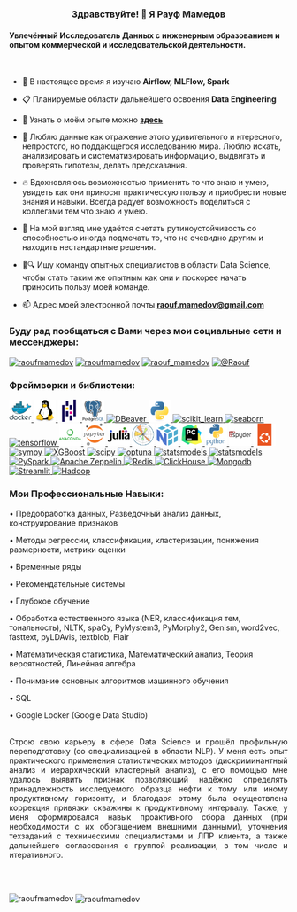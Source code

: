 <h3 align="center">Здравствуйте! 👋 Я Рауф Мамедов</h3>
<h4 align="left"> Увлечённый Исследователь Данных с инженерным образованием и опытом коммерческой и исследовательской деятельности.</h4>
<!-- -🔭Сейчас работаю над проектом парсинга и анализа данных сервиса HH.ru [НН_DS_vacancies_statistics_parsing_and_study](https://github.com/Raoufmamedov/HH.ru-parsing/blob/main/DS_vacancies_statistics_parsing_and_study.ipynb) -->
<br>

-  🌱 В настоящее время я изучаю **Airflow, MLFlow, Spark**

-  📋 Планируемые области дальнейшего освоения **Data Engineering** 
  
-  📄 Узнать о моём опыте можно **[здесь](https://hh.ru/resume/8fcd3752ff0ae047e30039ed1f6671716f6948)**
  
-  💖 Люблю данные как отражение этого удивительного и нтересного, непростого, но поддающегося исследованию мира. Люблю искать, анализировать и систематизировать информацию, выдвигать и проверять гипотезы, делать предсказания.

-  🔥 Вдохновляюсь возможностью применить то что знаю и умею, увидеть как они приносят практическую пользу и приобрести новые знания и навыки. Всегда радует возможность поделиться с коллегами тем что знаю и умею.

-  💪 На мой взгляд мне удаётся счетать рутиноустойчивость со способностью иногда подмечать то, что не очевидно другим и находить нестандартные решения.

- 🔎🔍 Ищу команду опытных специалистов в области Data Science, чтобы стать таким же опытным как они и поскорее начать приносить пользу моей команде.

-  📫 Адрес моей электронной почты **raouf.mamedov@gmail.com**


<h3 align="left">Буду рад пообщаться с Вами через мои социальные сети и мессенджеры:</h3>

<p align="left">
  <a href="https://linkedin.com/in/raoufmamedov" target="blank"><img align="center" src="https://raw.githubusercontent.com/rahuldkjain/github-profile-readme-generator/master/src/images/icons/Social/linked-in-alt.svg" alt="raoufmamedov" height="30" width="40" /></a>
  <a href="https://kaggle.com/raoufmamedov" target="blank"><img align="center" src="https://raw.githubusercontent.com/rahuldkjain/github-profile-readme-generator/master/src/images/icons/Social/kaggle.svg" alt="raoufmamedov" height="30" width="40" /></a>
  <a href="https://t.me/raouf_mamedov" target="blank"><img align="center" src="https://upload.wikimedia.org/wikipedia/commons/8/82/Telegram_logo.svg" alt="raouf_mamedov" height="30" width="40" /></a>
  <a href="https://habr.com/ru/users/Raouf/" target="blank"><img align="center" src="https://upload.wikimedia.org/wikipedia/ru/7/7f/Habrahabr_logo.png" alt="@Raouf" height="30" width="40" /></a>
  
</p>


<h3 align="left">Фреймворки и библиотеки:</h3>
<p align="left"> 
  <a href="https://www.docker.com/" target="_blank" rel="noreferrer"> <img src="https://raw.githubusercontent.com/devicons/devicon/master/icons/docker/docker-original-wordmark.svg" alt="docker" width="40" height="40"/> </a> 
  <a href="https://www.linux.org/" target="_blank" rel="noreferrer"> <img src="https://raw.githubusercontent.com/devicons/devicon/master/icons/linux/linux-original.svg" alt="linux" width="40" height="40"/> </a> 
  <a href="https://pandas.pydata.org/" target="_blank" rel="noreferrer"> <img src="https://raw.githubusercontent.com/devicons/devicon/2ae2a900d2f041da66e950e4d48052658d850630/icons/pandas/pandas-original.svg" alt="pandas" width="40" height="40"/> </a> 
  <a href="https://www.postgresql.org" target="_blank" rel="noreferrer"> <img src="https://raw.githubusercontent.com/devicons/devicon/master/icons/postgresql/postgresql-original-wordmark.svg" alt="postgresql" width="40" height="40"/> </a> 
  <a href="https://dbeaver.io/" target="_blank" rel="noreferrer"> <img src="https://logos-download.com/wp-content/uploads/2022/12/DBeaver_Logo.png" alt="DBeaver" width="40" height="40"/> </a> 
  <a href="https://www.python.org" target="_blank" rel="noreferrer"> <img src="https://raw.githubusercontent.com/devicons/devicon/master/icons/python/python-original.svg" alt="python" width="40" height="40"/> </a>
<!--  <a href="https://pytorch.org/" target="_blank" rel="noreferrer"> <img src="https://www.vectorlogo.zone/logos/pytorch/pytorch-icon.svg" alt="pytorch" width="40" height="40"/> </a> -->
  <a href="https://scikit-learn.org/" target="_blank" rel="noreferrer"> <img src="https://upload.wikimedia.org/wikipedia/commons/0/05/Scikit_learn_logo_small.svg" alt="scikit_learn" width="40" height="40"/> </a>
  <a href="https://seaborn.pydata.org/" target="_blank" rel="noreferrer"> <img src="https://seaborn.pydata.org/_images/logo-mark-lightbg.svg" alt="seaborn" width="40" height="40"/> </a>  
  <a href="https://www.tensorflow.org" target="_blank" rel="noreferrer"> <img src="https://www.vectorlogo.zone/logos/tensorflow/tensorflow-icon.svg" alt="tensorflow" width="40" height="40"/> </a>
  <a href="https://www.anaconda.com/" target="_blank" rel="noreferrer"> <img src="https://github.com/devicons/devicon/blob/master/icons/anaconda/anaconda-original-wordmark.svg" alt="anaconda" width="40" height="40"/> </a>
  <a href="https://jupyter.org/" target="_blank" rel="noreferrer"> <img src="https://github.com/devicons/devicon/blob/master/icons/jupyter/jupyter-original-wordmark.svg" alt="jupyter" width="40" height="40"/> </a>
  <a href="https://julialang.org/" target="_blank" rel="noreferrer"> <img src="https://github.com/devicons/devicon/blob/master/icons/julia/julia-original-wordmark.svg" alt="julia" width="40" height="40"/> </a>
  <a href="https://matplotlib.org/" target="_blank" rel="noreferrer"> <img src="https://github.com/devicons/devicon/blob/master/icons/matplotlib/matplotlib-original.svg" alt="matplotlib" width="40" height="40"/> </a>
  <a href="https://numpy.org/" target="_blank" rel="noreferrer"> <img src="https://github.com/devicons/devicon/blob/master/icons/numpy/numpy-original.svg" alt="numpy" width="40" height="40"/> </a>
  <a href="https://www.jetbrains.com/ru-ru/pycharm/" target="_blank" rel="noreferrer"> <img src="https://github.com/devicons/devicon/blob/master/icons/pycharm/pycharm-original.svg" alt="pycharm" width="40" height="40"/> </a>
  <a href="https://www.python.org/" target="_blank" rel="noreferrer"> <img src="https://github.com/devicons/devicon/blob/master/icons/python/python-original-wordmark.svg" alt="python" width="40" height="40"/> </a>
  <a href="https://www.spyder-ide.org/" target="_blank" rel="noreferrer"> <img src="https://github.com/devicons/devicon/blob/master/icons/spyder/spyder-original-wordmark.svg" alt="spyder" width="40" height="40"/> </a>
  <a href="https://ubuntu.com/" target="_blank" rel="noreferrer"> <img src="https://github.com/devicons/devicon/blob/master/icons/ubuntu/ubuntu-original.svg" alt="ubuntu" width="40" height="40"/> </a>
  <a href="https://sympy.org/" target="_blank" rel="noreferrer"> <img src="https://docs.sympy.org/dev/_images/sympy.svg" alt="sympy" width="40" height="40"/> </a>
 <a href="https://xgboost.ai" target="_blank" rel="noreferrer"> <img src="https://camo.githubusercontent.com/0f091e4259df42e93eb9658f8fc224c8075d01ffc7a4bed16a78b06524e4b4a6/68747470733a2f2f7867626f6f73742e61692f696d616765732f6c6f676f2f7867626f6f73742d6c6f676f2e737667" alt="XGBoost" width="60" height="40"/> </a>
<a href="https://scipy.org/" target="_blank" rel="noreferrer"> <img src="https://upload.wikimedia.org/wikipedia/commons/b/b2/SCIPY_2.svg" alt="scipy" width="40" height="40"/> </a>
<a href="https://optuna.org/" target="_blank" rel="noreferrer"> <img src="https://raw.githubusercontent.com/optuna/optuna/master/docs/image/optuna-logo.png" alt="optuna" width="150" height="40"/> </a>
<a href="https://www.statsmodels.org/" target="_blank" rel="noreferrer"> <img src="https://www.statsmodels.org/stable/_images/statsmodels-logo-v2.svg" alt="statsmodels" width="40" height="40"/> </a>
 <a href="https://radimrehurek.com/gensim/" target="_blank" rel="noreferrer"> <img src="https://numfocus.org/wp-content/uploads/2018/01/gensim-circle.png" alt="statsmodels" width="40" height="40"/> </a>
 <a href="https://spark.apache.org/docs/latest/api/python/index.html" target="_blank" rel="noreferrer"> <img src="https://miro.medium.com/v2/format:webp/1*nPcdyVwgcuEZiEZiRqApug.jpeg" alt="PySpark" width="90" height="40"/> </a>
 <a href="https://zeppelin.apache.org/" target="_blank" rel="noreferrer"> <img src="https://zeppelin.apache.org/assets/themes/zeppelin/img/zeppelin_classic_logo.png" alt="Apache Zeppelin " width="70" height="40"/> </a>
<a href="https://redis.io/" target="_blank" rel="noreferrer"> <img src="https://banner2.cleanpng.com/20180614/at/kisspng-redis-distributed-cache-database-caching-wrapper-5b23184e29e4c3.6868417715290266381716.jpg" alt="Redis" width="70" height="40"/> </a>
<a href="https://clickhouse.com/" target="_blank" rel="noreferrer"> <img src="https://imply.io/wp-content/uploads/2024/02/image-3.png" alt="ClickHouse" width="80" height="40"/> </a>
<a href="https://www.mongodb.com/" target="_blank" rel="noreferrer"> <img src="https://upload.wikimedia.org/wikipedia/commons/0/00/Mongodb.png" alt="Mongodb" width="100" height="40"/> </a>
<a href="https://streamlit.io/" target="_blank" rel="noreferrer"> <img src="https://upload.wikimedia.org/wikipedia/commons/7/77/Streamlit-logo-primary-colormark-darktext.png" alt="Streamlit" width="80" height="40"/> </a>
<a href="https://hadoop.apache.org/" target="_blank" rel="noreferrer"> <img src="https://upload.wikimedia.org/wikipedia/commons/0/0e/Hadoop_logo.svg" alt="Hadoop" width="120" height="40"/> </a>
    

<h3 align="justify">Мои Профессиональные Навыки:</h3> 

• Предобработка данных, Разведочный анализ данных, конструирование признаков

• Методы регрессии, классификации, кластеризации, понижения размерности, метрики оценки

• Временные ряды

• Рекомендательные системы

• Глубокое обучение

• Обработка естественного языка (NER, классификация тем, тональность),  NLTK, spaCy, PyMystem3, PyMorphy2, Genism, word2vec, fasttext, pyLDAvis, textblob, Flair

• Математическая статистика, Математический анализ, Теория вероятностей, Линейная алгебра

• Понимание основных алгоритмов машинного обучения

• SQL 

• Google Looker (Google Data Studio)
<br>
</br>

<p align="justify">  
Строю свою карьеру в сфере Data Science и прошёл профильную переподготовку (со специализацией в области NLP). У меня есть опыт практического применения статистических методов (дискриминантный анализ и иерархический кластерный анализ), 
с его помощью мне удалось выявить признак позволяющий надёжно определять принадлежность исследуемого образца нефти к тому или иному продуктивному горизонту, и благодаря этому была осуществлена коррекция привязки скважины к продуктивному интервалу.
Также, у меня сформировался навык проактивного сбора данных (при необходимости с их обогащением внешними данными), уточнения техзаданий с техническими специалистами и ЛПР клиента, а также дальнейшего согласования с группой реализации, в том числе и итеративного.
</p>
<br>
</br>

<p><img align="left" src="https://github-readme-stats.vercel.app/api/top-langs?username=raoufmamedov&show_icons=true&locale=en&layout=compact" alt="raoufmamedov" /></p>
<p>&nbsp;<img align="center" src="https://github-readme-stats.vercel.app/api?username=raoufmamedov&hide=contribs,prs&show=reviews,discussions_started,discussions_answered,prs_merged,prs_merged_percentage&show_icons=true&locale=en" alt="raoufmamedov" /></p>













